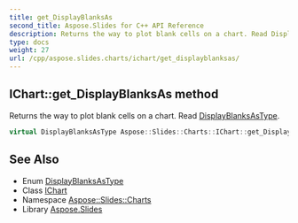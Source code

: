 ```yaml
---
title: get_DisplayBlanksAs
second_title: Aspose.Slides for C++ API Reference
description: Returns the way to plot blank cells on a chart. Read DisplayBlanksAsType.
type: docs
weight: 27
url: /cpp/aspose.slides.charts/ichart/get_displayblanksas/
---
```

## IChart::get_DisplayBlanksAs method


Returns the way to plot blank cells on a chart. Read [DisplayBlanksAsType](../../displayblanksastype/).

```cpp
virtual DisplayBlanksAsType Aspose::Slides::Charts::IChart::get_DisplayBlanksAs()=0
```

## See Also

* Enum [DisplayBlanksAsType](../../displayblanksastype/)
* Class [IChart](../)
* Namespace [Aspose::Slides::Charts](../../)
* Library [Aspose.Slides](../../../)
